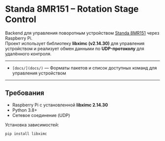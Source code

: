 # Standa 8MR151 – Rotation Stage Control

Backend для управления поворотным устройством [Standa 8MR151](https://www.standa.lt/products/catalog/motorised_positioners?item=9&prod=motorized_rotation_stages) через Raspberry Pi.  
Проект использует библиотеку **libximc (v2.14.30)** для управления устройством и реализует обмен данными по **UDP-протоколу** для удалённого контроля.

---
 
- `[docs/](docs/)` — Форматы пакетов и список доступных команд для управления устройством  

---

## Требования

- Raspberry Pi с установленной **libximc 2.14.30**  
- Python 3.8+  
- Сетевое соединение (UDP)  

Установка зависимостей:
```bash
pip install libximc
